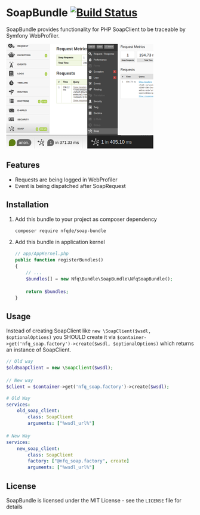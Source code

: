 SoapBundle [![Build Status](https://travis-ci.org/nfqde/soap-bundle.svg?branch=master)](https://travis-ci.org/nfqde/soap-bundle)
==========

SoapBundle provides functionality for PHP SoapClient to be traceable by Symfony WebProfiler.

![SoapBundle Promo](Resources/assets/promo.png)

## Features

* Requests are being logged in WebProfiler
* Event is being dispatched after SoapRequest

## Installation

1. Add this bundle to your project as composer dependency
    ```bash
    composer require nfqde/soap-bundle
    ```

1. Add this bundle in application kernel
    ```php
    // app/AppKernel.php
    public function registerBundles()
    {
        // ...
        $bundles[] = new Nfq\Bundle\SoapBundle\NfqSoapBundle();

        return $bundles;
    }
    ```

## Usage

Instead of creating SoapClient like `new \SoapClient($wsdl, $optionalOptions)`
you SHOULD create it via `$container->get('nfq_soap.factory')->create($wsdl, $optionalOptions)`
which returns an instance of SoapClient.

```php
// Old way
$oldSoapClient = new \SoapClient($wsdl);

// New way
$client = $container->get('nfq_soap.factory')->create($wsdl);
```

```yml
# Old Way
services:
    old_soap_client:
        class: SoapClient
        arguments: ["%wsdl_url%"]

# New Way
services:
    new_soap_client:
        class: SoapClient
        factory: ["@nfq_soap.factory", create]
        arguments: ["%wsdl_url%"]
```

## License

SoapBundle is licensed under the MIT License - see the `LICENSE` file for details
